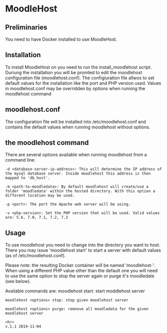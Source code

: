 # MoodleHost

## Preliminaries
You need to have Docker installed to use MoodleHost.

## Installation
To install MoodleHost on you need to run the install_moodlehost script. Duriung the installation you will be promted to edit the moodlehost configuration file (moodlehost.conf). The configiuration file allwos to set default values for the installation like the port and PHP version used. Values in moodlehost.conf may be overridden by options when running the moodlehost command

## moodlehost.conf
The configuration file will be installed into /etc/moodlehost.conf and contains the default values when running moodlehost without options.

## the moodlehost command
There are several options available when running moodlehost from a command line:

	-d <database-server-ip-address>: This will determine the IP address of the mysql database server. Inside moodlehost this address is then mapped to 'db_host'.

	-m <path-to-moodledata>: By default moodlehost will create/use a folder 'moodledata' within the hosted directory. With this option a different location may be used.

	-p <port>: The port the Apache web server will be using.

	-v <php-version>: Set the PHP version that will be used. Valid values are: 5.6, 7.0, 7.1, 7.2, 7.3

## Usage
To use moodlehost you need to change into the directory you want to host. There you may issue 'moodlehost start' to start a server with default values (as of /etc/moodlehost.conf).

Please note: the resulting Docker container will be named 'moodlehost-<php-version>'. When using a different PHP value other than the default one you will need to use the same option to stop the server again or purge it's moodledate (see below).

Available commands are:
	moodlehost <options> start: start moddlehost server

	moodlehost <options> stop: stop given moodlehost server

	moodlehost <options> purge: remnove all moodledata for the given moodlehost server

	<hr>
	v.1.1 2019-11-04

